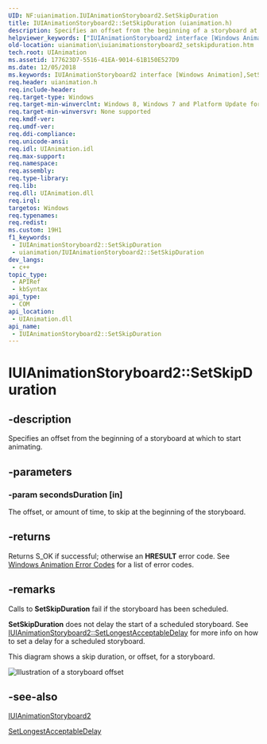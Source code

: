 ```yaml
---
UID: NF:uianimation.IUIAnimationStoryboard2.SetSkipDuration
title: IUIAnimationStoryboard2::SetSkipDuration (uianimation.h)
description: Specifies an offset from the beginning of a storyboard at which to start animating.
helpviewer_keywords: ["IUIAnimationStoryboard2 interface [Windows Animation]","SetSkipDuration method","IUIAnimationStoryboard2.SetSkipDuration","IUIAnimationStoryboard2::SetSkipDuration","SetSkipDuration","SetSkipDuration method [Windows Animation]","SetSkipDuration method [Windows Animation]","IUIAnimationStoryboard2 interface","uianimation.iuianimationstoryboard2_setskipduration","uianimation/IUIAnimationStoryboard2::SetSkipDuration"]
old-location: uianimation\iuianimationstoryboard2_setskipduration.htm
tech.root: UIAnimation
ms.assetid: 177623D7-5516-41EA-9014-61B150E527D9
ms.date: 12/05/2018
ms.keywords: IUIAnimationStoryboard2 interface [Windows Animation],SetSkipDuration method, IUIAnimationStoryboard2.SetSkipDuration, IUIAnimationStoryboard2::SetSkipDuration, SetSkipDuration, SetSkipDuration method [Windows Animation], SetSkipDuration method [Windows Animation],IUIAnimationStoryboard2 interface, uianimation.iuianimationstoryboard2_setskipduration, uianimation/IUIAnimationStoryboard2::SetSkipDuration
req.header: uianimation.h
req.include-header: 
req.target-type: Windows
req.target-min-winverclnt: Windows 8, Windows 7 and Platform Update for Windows 7 [desktop apps \| UWP apps]
req.target-min-winversvr: None supported
req.kmdf-ver: 
req.umdf-ver: 
req.ddi-compliance: 
req.unicode-ansi: 
req.idl: UIAnimation.idl
req.max-support: 
req.namespace: 
req.assembly: 
req.type-library: 
req.lib: 
req.dll: UIAnimation.dll
req.irql: 
targetos: Windows
req.typenames: 
req.redist: 
ms.custom: 19H1
f1_keywords:
 - IUIAnimationStoryboard2::SetSkipDuration
 - uianimation/IUIAnimationStoryboard2::SetSkipDuration
dev_langs:
 - c++
topic_type:
 - APIRef
 - kbSyntax
api_type:
 - COM
api_location:
 - UIAnimation.dll
api_name:
 - IUIAnimationStoryboard2::SetSkipDuration
---
```


# IUIAnimationStoryboard2::SetSkipDuration


## -description

Specifies an offset from the beginning of a storyboard at which to start animating.

## -parameters

### -param secondsDuration [in]

The offset, or amount of time, to skip at the beginning of the storyboard.

## -returns

Returns S_OK if successful; otherwise an <b>HRESULT</b> error code. See <a href="/windows/desktop/UIAnimation/uianimation-error-codes">Windows Animation Error Codes</a> for a list of error codes.

## -remarks

Calls to <b>SetSkipDuration</b> fail if the storyboard has been scheduled.

<b>SetSkipDuration</b> does not delay the start of a scheduled storyboard. See <a href="/windows/desktop/api/uianimation/nf-uianimation-iuianimationstoryboard2-setlongestacceptabledelay">IUIAnimationStoryboard2::SetLongestAcceptableDelay</a> for more info on how to set a delay for a scheduled storyboard.

This diagram shows a skip duration, or offset, for a storyboard. 

<img alt="Illustration of a storyboard offset" src="Images/SetSkipDuration.png"/>

## -see-also

<a href="/windows/desktop/api/uianimation/nn-uianimation-iuianimationstoryboard2">IUIAnimationStoryboard2</a>



<a href="/windows/desktop/api/uianimation/nf-uianimation-iuianimationstoryboard2-setlongestacceptabledelay">SetLongestAcceptableDelay</a>

